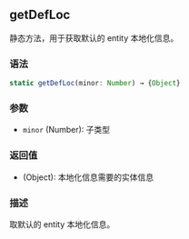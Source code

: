 ## getDefLoc

静态方法，用于获取默认的 entity 本地化信息。

### 语法

```typescript
static getDefLoc(minor: Number) → {Object}
```

### 参数

- `minor` (Number): 子类型

### 返回值

- (Object): 本地化信息需要的实体信息

### 描述

取默认的 entity 本地化信息。 